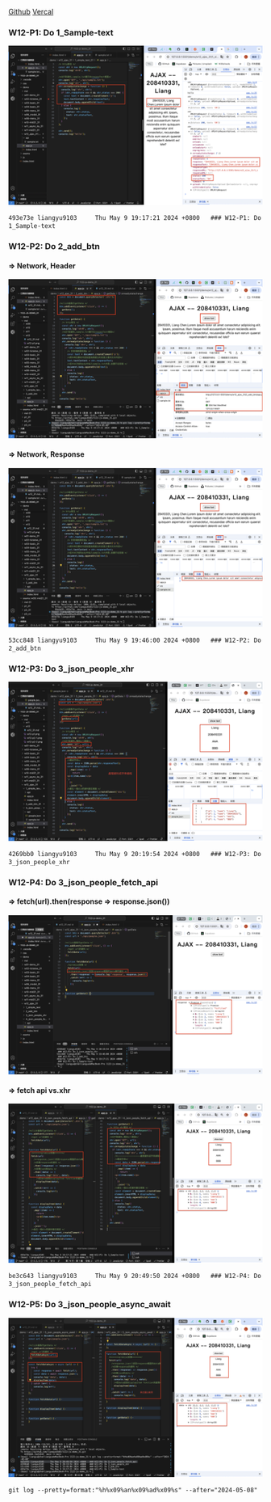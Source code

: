 [Github](https://github.com/liangyu9103/1122-js-demo_31.git)
[Vercal](https://vercel.com/liangyu9103s-projects/1122-js-demo-31)

### W12-P1: Do 1_Sample-text

![](w12-p1.png)

```
493e73e liangyu9103     Thu May 9 19:17:21 2024 +0800   ### W12-P1: Do 1_Sample-text
```

### W12-P2: Do 2_add_btn

#### => Network, Header

![](w12-p2-1.png)

#### => Network, Response

![](w12-p2-2.png)

```
53cc848 liangyu9103     Thu May 9 19:46:00 2024 +0800   ### W12-P2: Do 2_add_btn
```

### W12-P3: Do 3_json_people_xhr

![](w12-p3.png)

```
4269bb0 liangyu9103     Thu May 9 20:19:54 2024 +0800   ### W12-P3: Do 3_json_people_xhr
```

### W12-P4: Do 3_json_people_fetch_api

#### => fetch(url).then(response => response.json())

![](w12-p4-1.png)

#### => fetch api vs.xhr

![](w12-p4-2.png)

```
be3c643 liangyu9103     Thu May 9 20:49:50 2024 +0800   ### W12-P4: Do 3_json_people_fetch_api
```

### W12-P5: Do 3_json_people_async_await

![](w12-p5.png)

```
git log --pretty=format:"%h%x09%an%x09%ad%x09%s" --after="2024-05-08"
```
